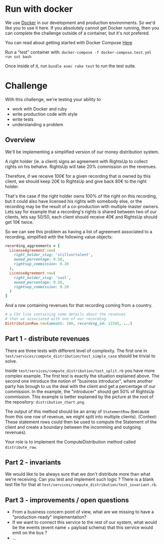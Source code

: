 # Run with docker

We use [Docker](https://www.docker.com/) in our development and production environments. So we'd like you to use it here. If you absolutely cannot get Docker running, then you can complete the challenge outside of a container, but it's not prefered. 

You can read about getting started with Docker Compose [Here](https://docs.docker.com/compose/install/)

Run a "test" container with:
`docker-compose -f docker-compose.test.yml run sut bash`

Once inside of it, run `bundle exec rake test` to run the test suite.

# Challenge

With this challenge, we're testing your ability to 
- work with Docker and ruby
- write production code with style
- write tests
- understanding a problem

## Overview

We'll be implementing a simplified version of our money distribution system.

A right holder (ie. a client) signs an agreement with RightsUp to collect rights on his behalve. RightsUp will take 20% commission on the revenues.

Therefore, if we receive 100€ for a given recording that is owned by this client, we should keep 20€ to RightsUp and give back 80€ to the right holder.

That's the case if the right holder owns 100% of the right on this recording, but it could also have licensed his rights with somebody else, or the recording may be the result of a co-production with multiple master owners.
Lets say for example that a recording's rights is shared between two of our clients, lets say 50/50, each client should receive 40€ and RightsUp should get 10€ twice.

So we can see this problem as having a list of agreement associated to a recording, simplified with the following value objects: 

```ruby
recording_aggreements = [
  LicenseAgreement.new(
    right_holder_slug: 'stillvortalent',
    owned_percentage: 0.50,
    rightsup_commission: 0.20
  ),
  LicenseAgreement.new(
    right_holder_slug: 'suol',
    owned_percentage: 0.50,
    rightsup_commission: 0.20
  )
]
```

And a row containing revenues for that recording coming from a country.

```ruby
# a CSV line containing some details about the revenues
# that we associated with one of our recording.
DistributionRow.new(amount: 100, recording_id: 12345, ...)
```

## Part 1 - distribute revenues

There are three tests with different level of complexity. The first one in `test/services/compute_distribution/test_simple_case` should be trivial to solve. 

Inside `test/services/compute_distribution/test_split.rb` you have more complex example. The first test is exactly the situation explained above. The second one introduce the notion of "business introducer", where another party has brough to us the deal with the client and get a percentage of our commission. In the example, the "introducer" should get 50% of RightsUp commission.
This example is better explained by the picture at the root of the repository: `distribution_chart.png`.

The output of this method should be an array of `StatementRow` (because from this one row of revenue, we might split into multiple clients). 
(Context: These statement rows could then be used to compute the Statement of the client and create a boundary between the incomming and outgoing revenues).

Your role is to implement the ComputeDistribution method called `distribute_row`.

## Part 2 - invariants

We would like to be always sure that we don't distribute more than what we're receiving. Can you test and implement such logic ?
There is a blank test file for that at `test/services/compute_distribution/test_invariant.rb`.

## Part 3 - improvements / open questions

- From a business concern point of view, what are we missing to have a "production-ready" implementation?
- If we want to connect this service to the rest of our system, what would be the events (event name + payload schema) that this service would emit on the bus ?
- ...


